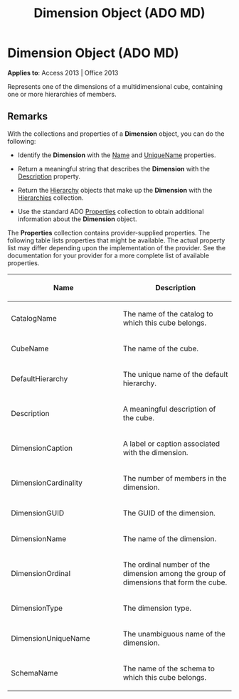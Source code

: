 ﻿---
title: Dimension Object (ADO MD)
TOCTitle: Dimension Object (ADO MD)
ms:assetid: 12f43cfc-c74e-a2e8-7f6e-75fc68472c4b
ms:mtpsurl: https://msdn.microsoft.com/en-us/library/JJ248902(v=office.15)
ms:contentKeyID: 48543355
ms.date: 09/18/2015
mtps_version: v=office.15
---

# Dimension Object (ADO MD)


**Applies to**: Access 2013 | Office 2013

Represents one of the dimensions of a multidimensional cube, containing one or more hierarchies of members.

## Remarks

With the collections and properties of a **Dimension** object, you can do the following:

  - Identify the **Dimension** with the [Name](name-property-ado-md.md) and [UniqueName](uniquename-property-ado-md.md) properties.

  - Return a meaningful string that describes the **Dimension** with the [Description](description-property-ado-md.md) property.

  - Return the [Hierarchy](hierarchy-object-ado-md.md) objects that make up the **Dimension** with the [Hierarchies](hierarchies-collection-ado-md.md) collection.

  - Use the standard ADO [Properties](properties-collection-ado.md) collection to obtain additional information about the **Dimension** object.

The **Properties** collection contains provider-supplied properties. The following table lists properties that might be available. The actual property list may differ depending upon the implementation of the provider. See the documentation for your provider for a more complete list of available properties.

<table>
<colgroup>
<col style="width: 50%" />
<col style="width: 50%" />
</colgroup>
<thead>
<tr class="header">
<th><p>Name</p></th>
<th><p>Description</p></th>
</tr>
</thead>
<tbody>
<tr class="odd">
<td><p>CatalogName</p></td>
<td><p>The name of the catalog to which this cube belongs.</p></td>
</tr>
<tr class="even">
<td><p>CubeName</p></td>
<td><p>The name of the cube.</p></td>
</tr>
<tr class="odd">
<td><p>DefaultHierarchy</p></td>
<td><p>The unique name of the default hierarchy.</p></td>
</tr>
<tr class="even">
<td><p>Description</p></td>
<td><p>A meaningful description of the cube.</p></td>
</tr>
<tr class="odd">
<td><p>DimensionCaption</p></td>
<td><p>A label or caption associated with the dimension.</p></td>
</tr>
<tr class="even">
<td><p>DimensionCardinality</p></td>
<td><p>The number of members in the dimension.</p></td>
</tr>
<tr class="odd">
<td><p>DimensionGUID</p></td>
<td><p>The GUID of the dimension.</p></td>
</tr>
<tr class="even">
<td><p>DimensionName</p></td>
<td><p>The name of the dimension.</p></td>
</tr>
<tr class="odd">
<td><p>DimensionOrdinal</p></td>
<td><p>The ordinal number of the dimension among the group of dimensions that form the cube.</p></td>
</tr>
<tr class="even">
<td><p>DimensionType</p></td>
<td><p>The dimension type.</p></td>
</tr>
<tr class="odd">
<td><p>DimensionUniqueName</p></td>
<td><p>The unambiguous name of the dimension.</p></td>
</tr>
<tr class="even">
<td><p>SchemaName</p></td>
<td><p>The name of the schema to which this cube belongs.</p></td>
</tr>
</tbody>
</table>

